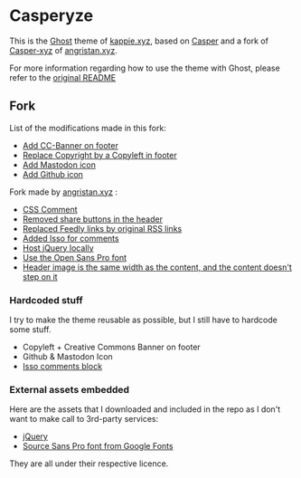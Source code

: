 # Casperyze

This is the [Ghost](https://github.com/tryghost/ghost/) theme of [kappie.xyz](https://kappie.xyz), based on [Casper](https://github.com/TryGhost/Casper) and a fork of [Casper-xyz](https://github.com/angristan/Casper-XYZ) of [angristan.xyz](https://angristan.xyz).

For more information regarding how to use the theme with Ghost, please refer to the [original README](https://github.com/TryGhost/Casper)

## Fork

List of the modifications made in this fork:

* [Add CC-Banner on footer](https://github.com/Picus13/Casperyze/commit/19010b50b70b25818ac070a6524a62fca0c2e462)
* [Replace Copyright by a Copyleft in footer](https://github.com/Picus13/Casperyze/commit/19010b50b70b25818ac070a6524a62fca0c2e462)
* [Add Mastodon icon](https://github.com/Picus13/Casperyze/commit/d06551b26de20e8f9ed531784bf070ad1b946373)
* [Add Github icon](https://github.com/Picus13/Casperyze/commit/0a03437026ffc3068bd80936ef50aa3ceefcd3ad)

Fork made by [angristan.xyz](https://angristan.xyz) :
* [CSS Comment](https://github.com/Angristan/Casper-XYZ/blob/master/assets/css/custom.css)
* [Removed share buttons in the header](https://github.com/Angristan/Casper-XYZ/commit/b4530b973a71bcdfce82c02572525171a5fa9159)
* [Replaced Feedly links by original RSS links](https://github.com/Angristan/Casper-XYZ/commit/c618bc702969c217b6f48277244b6bf04b4e46bd)
* [Added Isso for comments](https://github.com/Angristan/Casper-XYZ/blob/master/post.hbs#L71)
* [Host jQuery locally](https://github.com/Angristan/Casper-XYZ/commit/50b425d7c1a370bd44d599d597b25623f8c8936b)
* [Use the Open Sans Pro font](https://github.com/Angristan/Casper-XYZ/blob/master/assets/css/custom.css#L1)
* [Header image is the same width as the content, and the content doesn't step on it](https://github.com/Angristan/Casper-XYZ/commit/1c0fd7d699651d7413028d130f59e20dbcab498e)

### Hardcoded stuff

I try to make the theme reusable as possible, but I still have to hardcode some stuff.

* Copyleft + Creative Commons Banner on footer
* Github & Mastodon Icon
* [Isso comments block](https://github.com/Angristan/Casper-XYZ/blob/master/post.hbs#L71)


### External assets embedded

Here are the assets that I downloaded and included in the repo as I don't want to make call to 3rd-party services:

* [jQuery](https://github.com/jquery/jquery)
* [Source Sans Pro font from Google Fonts](https://fonts.google.com/specimen/Source+Sans+Pro)

They are all under their respective licence.
